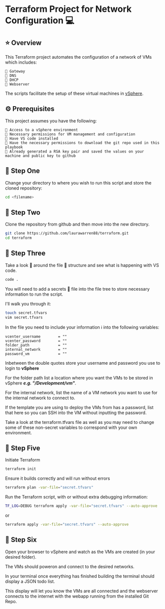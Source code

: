 # **Terraform Project for Network Configuration** 💻

## ⭐️ Overview

This Terraform project automates the configuration of a network of VMs which includes:

```text
🔹 Gateway
🔹 DNS
🔹 DHCP
🔹 Webserver
```

The scripts facilitate the setup of these virtual machines in [vSphere](https://vcenter.easlab.co.uk).

## ⚙️ Prerequisites

This project assumes you have the following:

```text
🔸 Access to a vSphere environment
🔸 Necessary permissions for VM management and configuration
🔸 Have VS code installed
🔸 Have the necessary permissions to download the git repo used in this playbook
🔸 Already generated a RSA key pair and saved the values on your machine and public key to github
```

## 🐾 Step One

Change your directory to where you wish to run this script and store the cloned repository:

```bash
cd <filename>
```

## 🐾 Step Two

Clone the repository from github and then move into the new directory.

```bash
git clone https://github.com/laurawarren88/terraform.git
cd terraform
```

## 🐾 Step Three

Take a look 👀 around the file 📂 structure and see what is happening with VS code.

```bash
code .
```

You will need to add a secrets 🤫 file into the file tree to store necessary information to run the script.

I'll walk you through it:

```bash
touch secret.tfvars
vim secret.tfvars
```

In the file you need to include your information ℹ️ into the following variables:

```text
vcenter_username        = ""
vcenter_password        = ""
folder_path             = ""
internal_network        = ""
password_vm             = ""
```

Inbetween the double quotes store your username and password you use to login to **vSphere** 

For the folder path list a location where you want the VMs to be stored in vSphere ***e.g. "/Development/vm"***.

For the internal network, list the name of a VM network you want to use for the internal network to connect to.

If the template you are using to deploy the VMs from has a password, list that here so you can SSH into the VM without inputting the password.

Take a look at the terraform.tfvars file as well as you may need to change some of these non-secret variables to correspond with your own environment.

## 🐾 Step Five

Initiate Terraform

```bash
terraform init
```

Ensure it builds correctly and will run without errors

```bash
terraform plan -var-file="secret.tfvars"
```

Run the Terraform script, with or without extra debugging information:

```bash
TF_LOG=DEBUG terraform apply -var-file="secret.tfvars" --auto-approve
```

or

```bash
terraform apply -var-file="secret.tfvars" --auto-approve
```

## 🐾 Step Six

Open your browser to vSphere and watch as the VMs are created (in your desired folder).

The VMs should poweron and connect to the desired networks.

In your terminal once everything has finished building the terminal should display a JSON todo list.

This display will let you know the VMs are all connected and the webserver connects to the internet with the webapp running from the installed Git Repo.
